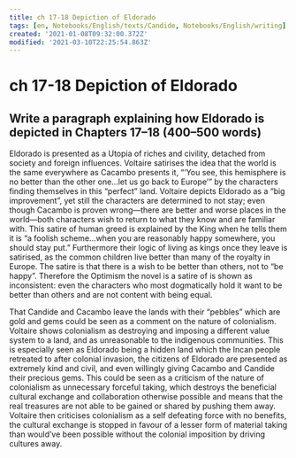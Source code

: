 ```yaml
---
title: ch 17-18 Depiction of Eldorado
tags: [en, Notebooks/English/texts/Candide, Notebooks/English/writing]
created: '2021-01-08T09:32:00.372Z'
modified: '2021-03-10T22:25:54.863Z'
---
```


# ch 17-18 Depiction of Eldorado

## Write a paragraph explaining how Eldorado is depicted in Chapters 17–18 (400–500 words)

Eldorado is presented as a Utopia of riches and civility, detached from society and foreign influences. Voltaire satirises the idea that the world is the same everywhere as Cacambo presents it, “‘You see, this hemisphere is no better than the other one…let us go back to Europe’” by the characters finding themselves in this “perfect” land. Voltaire depicts Eldorado as a “big improvement”, yet still the characters are determined to not stay; even though Cacambo is proven wrong—there are better and worse places in the world—both characters wish to return to what they know and are familiar with. This satire of human greed is explained by the King when he tells them it is “a foolish scheme…when you are reasonably happy somewhere, you should stay put.” Furthermore their logic of living as kings once they leave is satirised, as the common children live better than many of the royalty in Europe. The satire is that there is a wish to be better than others, not to “be happy”. Therefore the Optimism the novel is a satire of is shown as inconsistent: even the characters who most dogmatically hold it want to be better than others and are not content with being equal.

That Candide and Cacambo leave the lands with their “pebbles” which are gold and gems could be seen as a comment on the nature of colonialism. Voltaire shows colonialism as destroying and imposing a different value system to a land, and as unreasonable to the indigenous communities. This is especially seen as Eldorado being a hidden land which the Incan people retreated to after colonial invasion, the citizens of Eldorado are presented as extremely kind and civil, and even willingly giving Cacambo and Candide their precious gems. This could be seen as a criticism of the nature of colonialism as unnecessary forceful taking, which destroys the beneficial cultural exchange and collaboration otherwise possible and means that the real treasures are not able to be gained or shared by pushing them away. Voltaire then criticises colonialism as a self defeating force with no benefits, the cultural exchange is stopped in favour of a lesser form of material taking than would’ve been possible without the colonial imposition by driving cultures away.

